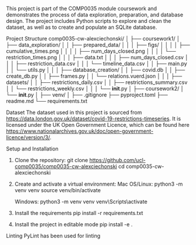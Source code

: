 This project is part of the COMP0035 module coursework and demonstrates the process of data exploration, preparation, and database design.
The project includes Python scripts to explore and clean the dataset, as well as to create and populate an SQLite database.

Project Structure
comp0035-cw-alexciechonski/
│
├── coursework1/
│   ├── data_exploration/
│   │   ├── prepared_data/
│   │   │   ├── figs/
│   │   │   │   ├── cumulative_times.png
│   │   │   │   ├── num_days_closed.png
│   │   │   │   └── restriction_times.png
│   │   │   ├── data.txt
│   │   │   ├── num_days_closed.csv
│   │   │   ├── restriction_data.csv
│   │   │   └── timeline_data.csv
│   │   ├── main.py
│   │   └── utils.py
│   │
│   ├── database_creation/
│   │   ├── covid.db
│   │   ├── create_db.py
│   │   ├── frames.py
│   │   └── relations.vuerd.json
│   │
│   ├── datasets/
│   │   ├── restrictions_daily.csv
│   │   ├── restrictions_summary.csv
│   │   └── restrictions_weekly.csv
│   │
│   └── __init__.py
│
├── coursework2/
│   └── __init__.py
│
├── venv/
│
├── .gitignore
├── pyproject.toml
├── readme.md
└── requirements.txt

Dataset
The dataset used in this project is sourced from https://data.london.gov.uk/dataset/covid-19-restrictions-timeseries. It is licensed under the UK Open Government Licence, which can be found here https://www.nationalarchives.gov.uk/doc/open-government-licence/version/3/.


Setup and Installation
1. Clone the repository:
    git clone https://github.com/ucl-comp0035/comp0035-cw-alexciechonski
    cd comp0035-cw-alexciechonski

2. Create and activate a virtual environment:
    Mac OS/Linux:
    python3 -m venv venv
    source venv/bin/activate

    Windows:
    python3 -m venv venv
    venv\Scripts\activate

3. Install the requirements
    pip install -r requirements.txt
    
4. Install the project in editable mode
    pip install -e .

Linting
PyLint has been used for linting
